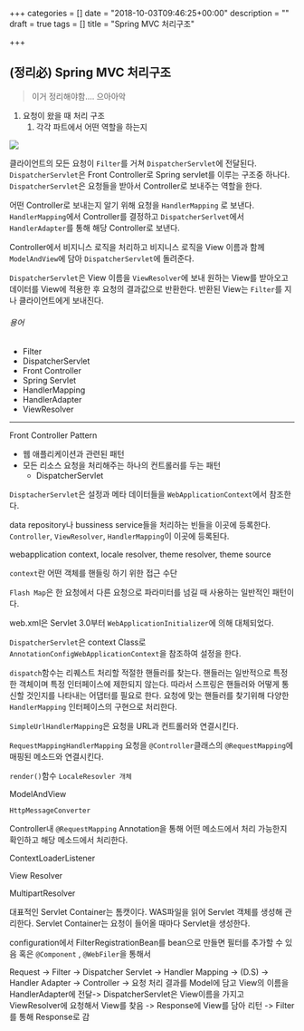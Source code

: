 +++
categories = []
date = "2018-10-03T09:46:25+00:00"
description = ""
draft = true
tags = []
title = "Spring MVC 처리구조"

+++
## (정리必) Spring MVC 처리구조

> 이거 정리해야함.... 으아아악

1. 요청이 왔을 때 처리 구조
   1. 각각 파트에서 어떤 역할을 하는지

![](/uploads/2152594E590431631F.jpg)

클라이언트의 모든 요청이 `Filter`를 거쳐 `DispatcherServlet`에 전달된다. `DispatcherServlet`은 Front Controller로 Spring servlet를 이루는 구조중 하나다. `DispatcherServlet`은 요청들을 받아서 Controller로 보내주는 역할을 한다. 

어떤 Controller로 보내는지 알기 위해 요청을  `HandlerMapping` 로 보낸다. `HandlerMapping`에서 Controller를 결정하고 `DispatcherSerlvet`에서 `HandlerAdapter`를 통해 해당 Controller로 보낸다.

Controller에서 비지니스 로직을 처리하고 비지니스 로직을 View 이름과 함께  `ModelAndView`에 담아 `DispatcherServlet`에 돌려준다.

`DispatcherServlet`은 View 이름을 `ViewResolver`에 보내 원하는 View를 받아오고 데이터를 View에 적용한 후 요청의 결과값으로 반환한다. 반환된 View는 `Filter`를 지나 클라이언트에게 보내진다. 

###### 용어

* Filter
* DispatcherServlet
* Front Controller
* Spring Servlet
* HandlerMapping
* HandlerAdapter
* ViewResolver

***

Front Controller Pattern

* 웹 애플리케이션과 관련된 패턴
* 모든 리소스 요청을 처리해주는 하나의 컨트롤러를 두는 패턴
  * DispatcherServlet

`DisptacherServlet`은 설정과 메타 데이터들을 `WebApplicationContext`에서 참조한다.

data repository나 bussiness service들을 처리하는 빈들을 이곳에 등록한다. `Controller`, `ViewResolver`, `HandlerMapping`이 이곳에 등록된다.

webapplication context, locale resolver, theme resolver, theme source

`context`란 어떤 객체를 핸들링 하기 위한 접근 수단

`Flash Map`은 한 요청에서 다른 요청으로 파라미터를 넘길 때 사용하는 일반적인 패턴이다.

web.xml은 Servlet 3.0부터 `WebApplicationInitializer`에 의해 대체되었다.

`DispatcherServlet`은 context Class로 `AnnotationConfigWebApplicationContext`을 참조하여 설정을 한다.

`dispatch`함수는 리퀘스트 처리할 적절한 핸들러를 찾는다. 핸들러는 일반적으로 특정한 객체이며 특정 인터페이스에 제한되지 않는다. 따라서 스프링은 핸들러와 어떻게 통신할 것인지를 나타내는 어댑터를 필요로 한다. 요청에 맞는 핸들러를 찾기위해 다양한 `HandlerMapping` 인터페이스의 구현으로 처리한다.

`SimpleUrlHandlerMapping`은 요청을 URL과 컨트롤러와 연결시킨다.

`RequestMappingHandlerMapping` 요청을 `@Controller`클래스의 `@RequestMapping`에 매핑된 메소드와 연결시킨다.

`render()`함수 `LocaleResovler 개체`

ModelAndView

`HttpMessageConverter`

Controller내 `@RequestMapping` Annotation을 통해 어떤 메소드에서 처리 가능한지 확인하고 해당 메소드에서 처리한다.

ContextLoaderListener

View Resolver

MultipartResolver

대표적인 Servlet Container는 톰캣이다. WAS파일을 읽어 Servlet 객체를 생성해 관리한다. Servlet Container는 요청이 들어올 때마다 Servlet을 생성한다.

configuration에서 FilterRegistrationBean를 bean으로 만들면 필터를 추가할 수 있음 혹은 `@Component` , `@WebFiler`을 통해서

Request -> Filter -> Dispatcher Servlet -> Handler Mapping -> (D.S) -> Handler Adapter -> Controller -> 요청 처리 결과를 Model에 담고 View의 이름을 HandlerAdapter에 전달-> DispatcherServlet은 View이름을 가지고 ViewResolver에 요청해서  View를 찾음 -> Response에 View를 담아 리턴 -> Filter를 통해 Response로 감